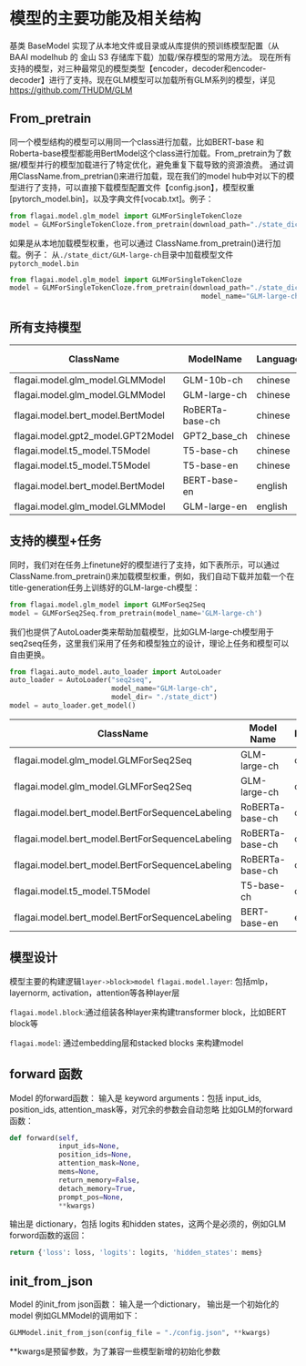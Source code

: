 # 模型的主要功能及相关结构

基类 BaseModel 实现了从本地文件或目录或从库提供的预训练模型配置（从BAAI modelhub 的 金山 S3 存储库下载）加载/保存模型的常用方法。
现在所有支持的模型，对三种最常见的模型类型【encoder，decoder和encoder-decoder】进行了支持。现在GLM模型可以加载所有GLM系列的模型，详见 https://github.com/THUDM/GLM

## From_pretrain

同一个模型结构的模型可以用同一个class进行加载，比如BERT-base 和Roberta-base模型都能用BertModel这个class进行加载。From_pretrain为了数据/模型并行的模型加载进行了特定优化，避免重复下载导致的资源浪费。
通过调用ClassName.from_pretrian()来进行加载，现在我们的model hub中对以下的模型进行了支持，可以直接下载模型配置文件【config.json】，模型权重[pytorch_model.bin]，以及字典文件[vocab.txt]。例子：
```python
from flagai.model.glm_model import GLMForSingleTokenCloze
model = GLMForSingleTokenCloze.from_pretrain(download_path="./state_dict", model_name="GLM-large-ch")
```
如果是从本地加载模型权重，也可以通过 ClassName.from_pretrain()进行加载。例子：
从`./state_dict/GLM-large-ch`目录中加载模型文件 `pytorch_model.bin`
```python
from flagai.model.glm_model import GLMForSingleTokenCloze
model = GLMForSingleTokenCloze.from_pretrain(download_path="./state_dict",
                                               model_name="GLM-large-ch")
```
## 所有支持模型

| ClassName                         | ModelName       | Language | Model Type |
|-----------------------------------|-----------------|----------|------------|
| flagai.model.glm_model.GLMModel   | GLM-10b-ch      | chinese  | encoder    |
| flagai.model.glm_model.GLMModel   | GLM-large-ch    | chinese  | encoder    |
| flagai.model.bert_model.BertModel | RoBERTa-base-ch | chinese  | encoder    |
| flagai.model.gpt2_model.GPT2Model | GPT2_base_ch    | chinese  | decoder    |
| flagai.model.t5_model.T5Model     | T5-base-ch      | chinese  | enc2dec    |
| flagai.model.t5_model.T5Model     | T5-base-en      | chinese  | enc2dec    |
| flagai.model.bert_model.BertModel | BERT-base-en    | english  | encoder    |
| flagai.model.glm_model.GLMModel   | GLM-large-en    | english  | encoder    |

## 支持的模型+任务

同时，我们对在任务上finetune好的模型进行了支持，如下表所示，可以通过ClassName.from_pretrain()来加载模型权重，例如，我们自动下载并加载一个在title-generation任务上训练好的GLM-large-ch模型：
```python
from flagai.model.glm_model import GLMForSeq2Seq
model = GLMForSeq2Seq.from_pretrain(model_name='GLM-large-ch')
```
我们也提供了AutoLoader类来帮助加载模型，比如GLM-large-ch模型用于seq2seq任务，这里我们采用了任务和模型独立的设计，理论上任务和模型可以自由更换。
```python
from flagai.auto_model.auto_loader import AutoLoader
auto_loader = AutoLoader("seq2seq",
                         model_name="GLM-large-ch",
                         model_dir= "./state_dict")
model = auto_loader.get_model()
```
| ClassName                                       | Model Name      | language | Task              |
|-------------------------------------------------|-----------------|----------|-------------------|
| flagai.model.glm_model.GLMForSeq2Seq            | GLM-large-ch    | chinese  | title generation  |
| flagai.model.glm_model.GLMForSeq2Seq            | GLM-large-ch    | chinese  | poetry generation |
| flagai.model.bert_model.BertForSequenceLabeling | RoBERTa-base-ch | chinese  | title generation  |
| flagai.model.bert_model.BertForSequenceLabeling | RoBERTa-base-ch | chinese  | NER               |
| flagai.model.bert_model.BertForSequenceLabeling | RoBERTa-base-ch | chinese  | semantic matching |
| flagai.model.t5_model.T5Model                   | T5-base-ch      | chinese  | title generation  |
| flagai.model.bert_model.BertForSequenceLabeling | BERT-base-en    | english  | title gneration   |

## 模型设计
模型主要的构建逻辑`layer->block>model`
`flagai.model.layer`: 包括mlp，layernorm, activation，attention等各种layer层

`flagai.model.block`:通过组装各种layer来构建transformer block，比如BERT block等

`flagai.model`: 通过embedding层和stacked blocks 来构建model

## forward 函数
Model 的forward函数：
输入是 keyword arguments：包括 input_ids, position_ids, attention_mask等，对冗余的参数会自动忽略
比如GLM的forward 函数：
```python
def forward(self,
            input_ids=None,
            position_ids=None,
            attention_mask=None,
            mems=None,
            return_memory=False,
            detach_memory=True,
            prompt_pos=None,
            **kwargs)
```
输出是 dictionary，包括 logits 和hidden states，这两个是必须的，例如GLM forword函数的返回：
```python
return {'loss': loss, 'logits': logits, 'hidden_states': mems}
```
## init_from_json
Model 的init_from json函数：
输入是一个dictionary， 输出是一个初始化的model
例如GLMModel的调用如下：
```python
GLMModel.init_from_json(config_file = "./config.json", **kwargs)
```
**kwargs是预留参数，为了兼容一些模型新增的初始化参数